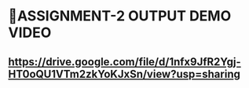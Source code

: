 # **🎥ASSIGNMENT-2 OUTPUT DEMO VIDEO**

## **https://drive.google.com/file/d/1nfx9JfR2Ygj-HT0oQU1VTm2zkYoKJxSn/view?usp=sharing**
